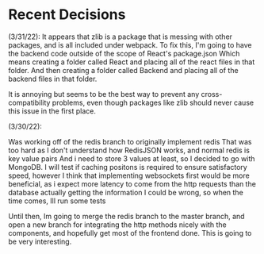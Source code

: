 # Recent Decisions

(3/31/22):
It appears that zlib is a package that is messing with other packages, and is all included under webpack.
To fix this, I'm going to have the backend code outside of the scope of React's package.json
Which means creating a folder called React and placing all of the react files in that folder.
And then creating a folder called Backend and placing all of the backend files in that folder.

It is annoying but seems to be the best way to prevent any cross-compatibility problems, even though packages like zlib should never cause this issue in the first place.

(3/30/22):

Was working off of the redis branch to originally implement redis
That was too hard as I don't understand how RedisJSON works, and normal redis is key value pairs
And i need to store 3 values at least, so I decided to go with MongoDB.
I will test if caching positons is required to ensure satisfactory speed,
however I think that implementing websockets first would be more beneficial,
as i expect more latency to come from the http requests than the database actually getting the information
I could be wrong, so when the time comes, Ill run some tests

Until then, Im going to merge the redis branch to the master branch, and open a new branch for integrating the http methods nicely with the components,
and hopefully get most of the frontend done. This is going to be very interesting.